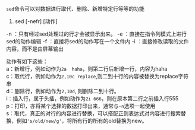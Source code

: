 `sed`命令可以对数据进行取代、删除、新增特定行等等的功能

1. sed [-nefr] [动作] 

-n ：只有经过sed处理过的行才会被显示出来。
-e ：直接在指令列模式上进行sed的动作编辑
-f ：直接将sed的动作写在一个文件内
-i ：直接修改读取的文件内容，而不是由屏幕输出

动作有如下这些：  
a：新增行，例如动作为`2a  haha`，则第二行后新增一行，内容为haha  
c：取代行，例如动作为`2,10c replace`,则二到十行的内容被替换为replace字符串  
d：删除行，例如动作为`2,10d`, 则删除二到十行。  
i：插入行，属于头插，例如动作为`2i 666`，则在原本第二行之前插入行555  
p：打印，亦将某个选择的数据打印出来，通常与`-n`选项一起使用  
s：取代，真正的对行的内容进行替换，可以搭配正则表达式对内容进行搜索替换，例如`'s/old/new/g'`，将所有行的所有的old替换为new。

